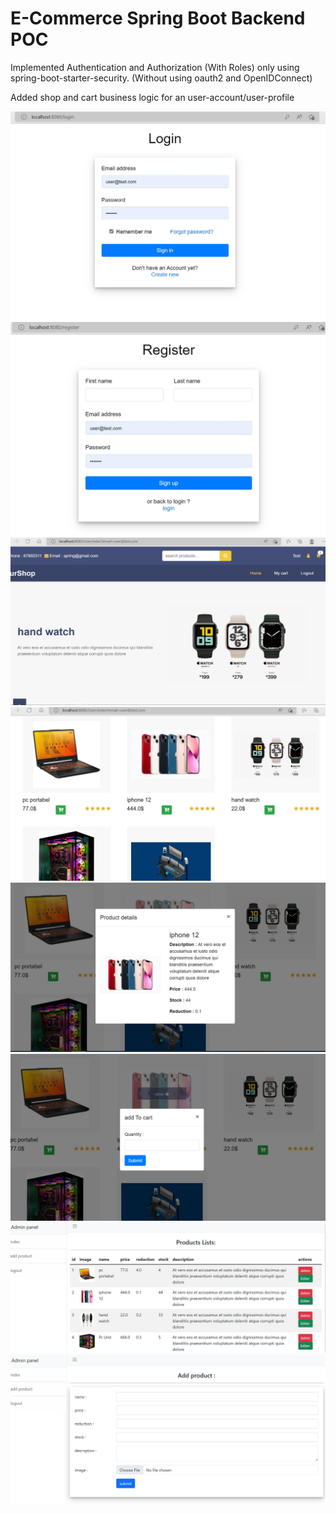 # E-Commerce Spring Boot Backend POC

Implemented Authentication and Authorization (With Roles) only using spring-boot-starter-security. (Without using oauth2 and OpenIDConnect)

Added shop and cart business logic for an user-account/user-profile


![ScreenShot](https://github.com/Zaaim-Halim/ecommerce-roles-based-spring-security-authentication/blob/master/login.JPG)
![ScreenShot](https://github.com/Zaaim-Halim/ecommerce-roles-based-spring-security-authentication/blob/master/registration.JPG)
![ScreenShot](https://github.com/Zaaim-Halim/ecommerce-roles-based-spring-security-authentication/blob/master/home1.JPG)
![ScreenShot](https://github.com/Zaaim-Halim/ecommerce-roles-based-spring-security-authentication/blob/master/home2.JPG)
![ScreenShot](https://github.com/Zaaim-Halim/ecommerce-roles-based-spring-security-authentication/blob/master/home3.JPG)
![ScreenShot](https://github.com/Zaaim-Halim/ecommerce-roles-based-spring-security-authentication/blob/master/home4.JPG)
![ScreenShot](https://github.com/Zaaim-Halim/ecommerce-roles-based-spring-security-authentication/blob/master/admin1.JPG)
![ScreenShot](https://github.com/Zaaim-Halim/ecommerce-roles-based-spring-security-authentication/blob/master/admin2.JPG)

 
